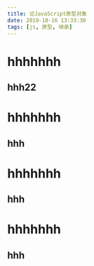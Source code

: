 ```yaml
---
title: 论JavaScript原型对象
date: 2019-10-16 13:33:30
tags: [js, 原型, 继承]
---
```


# hhhhhhh
## hhh22
<!-- more -->
# hhhhhhh
## hhh
# hhhhhhh
## hhh
# hhhhhhh
## hhh